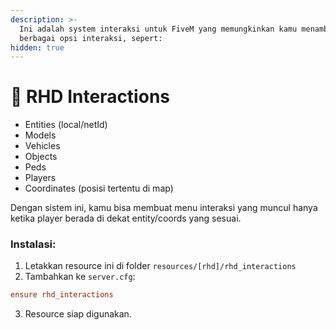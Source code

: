 ```yaml
---
description: >-
  Ini adalah system interaksi untuk FiveM yang memungkinkan kamu menambahkan
  berbagai opsi interaksi, sepert:
hidden: true
---
```


# 🎯 RHD Interactions

* Entities (local/netId)
* Models
* Vehicles
* Objects
* Peds
* Players
* Coordinates (posisi tertentu di map)

Dengan sistem ini, kamu bisa membuat menu interaksi yang muncul hanya ketika player berada di dekat entity/coords yang sesuai.

### Instalasi:

1. Letakkan resource ini di folder `resources/[rhd]/rhd_interactions`&#x20;
2. Tambahkan ke `server.cfg`:&#x20;

```cfg
ensure rhd_interactions
```

3. Resource siap digunakan.
